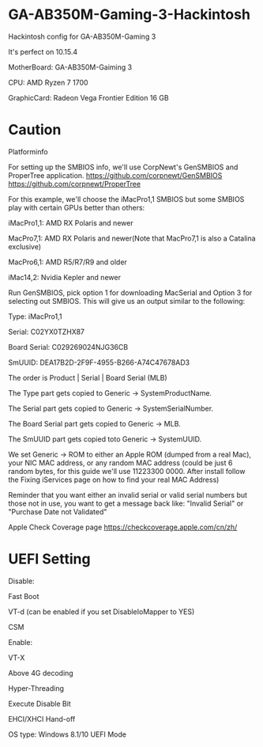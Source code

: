 # GA-AB350M-Gaming-3-Hackintosh
Hackintosh config for GA-AB350M-Gaming 3

It's perfect on 10.15.4

MotherBoard: GA-AB350M-Gaiming 3

CPU: AMD Ryzen 7 1700

GraphicCard: Radeon Vega Frontier Edition 16 GB

# Caution

Platforminfo

For setting up the SMBIOS info, we'll use CorpNewt's GenSMBIOS and ProperTree application. https://github.com/corpnewt/GenSMBIOS https://github.com/corpnewt/ProperTree

For this example, we'll choose the iMacPro1,1 SMBIOS but some SMBIOS play with certain GPUs better than others:

iMacPro1,1: AMD RX Polaris and newer

MacPro7,1: AMD RX Polaris and newer(Note that MacPro7,1 is also a Catalina exclusive)

MacPro6,1: AMD R5/R7/R9 and older

iMac14,2: Nvidia Kepler and newer

Run GenSMBIOS, pick option 1 for downloading MacSerial and Option 3 for selecting out SMBIOS. This will give us an output similar to the following:

Type:         iMacPro1,1

Serial:       C02YX0TZHX87

Board Serial: C029269024NJG36CB

SmUUID:       DEA17B2D-2F9F-4955-B266-A74C47678AD3

The order is Product | Serial | Board Serial (MLB)

The Type part gets copied to Generic -> SystemProductName.

The Serial part gets copied to Generic -> SystemSerialNumber.

The Board Serial part gets copied to Generic -> MLB.

The SmUUID part gets copied toto Generic -> SystemUUID.

We set Generic -> ROM to either an Apple ROM (dumped from a real Mac), your NIC MAC address, or any random MAC address (could be just 6 random bytes, for this guide we'll use 11223300 0000. After install follow the Fixing iServices page on how to find your real MAC Address)

Reminder that you want either an invalid serial or valid serial numbers but those not in use, you want to get a message back like: "Invalid Serial" or "Purchase Date not Validated"

Apple Check Coverage page https://checkcoverage.apple.com/cn/zh/

# UEFI Setting

Disable:

Fast Boot

VT-d (can be enabled if you set DisableIoMapper to YES)

CSM

Enable:

VT-X

Above 4G decoding

Hyper-Threading

Execute Disable Bit

EHCI/XHCI Hand-off

OS type: Windows 8.1/10 UEFI Mode
